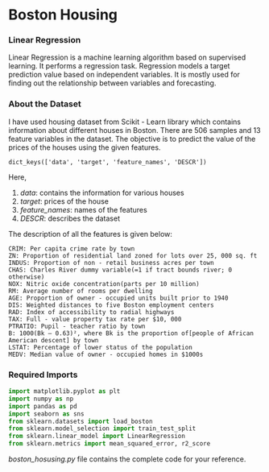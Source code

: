 # Boston Housing
### Linear Regression
Linear Regression is a machine learning algorithm based on supervised learning. It performs a regression task. Regression models a target prediction value based on independent variables. It is mostly used for finding out the relationship between variables and forecasting.

### About the Dataset
I have used housing dataset from Scikit - Learn library which contains information about different houses in Boston. There are 506 samples and 13 feature variables in the dataset. The objective is to predict the value of the prices of the houses using the given features.

```
dict_keys(['data', 'target', 'feature_names', 'DESCR'])
```

Here,
1. _data_: contains the information for various houses
2. _target_: prices of the house
3. _feature_names_: names of the features
4. _DESCR_: describes the dataset

The description of all the features is given below:
```
CRIM: Per capita crime rate by town
ZN: Proportion of residential land zoned for lots over 25, 000 sq. ft
INDUS: Proportion of non - retail business acres per town
CHAS: Charles River dummy variable(=1 if tract bounds river; 0 otherwise)
NOX: Nitric oxide concentration(parts per 10 million)
RM: Average number of rooms per dwelling
AGE: Proportion of owner - occupied units built prior to 1940
DIS: Weighted distances to five Boston employment centers
RAD: Index of accessibility to radial highways
TAX: Full - value property tax rate per $10, 000
PTRATIO: Pupil - teacher ratio by town
B: 1000(Bk — 0.63)², where Bk is the proportion of[people of African American descent] by town
LSTAT: Percentage of lower status of the population
MEDV: Median value of owner - occupied homes in $1000s
```

### Required Imports
```python
import matplotlib.pyplot as plt
import numpy as np
import pandas as pd
import seaborn as sns
from sklearn.datasets import load_boston
from sklearn.model_selection import train_test_split
from sklearn.linear_model import LinearRegression
from sklearn.metrics import mean_squared_error, r2_score
```

_boston_hosusing.py_ file contains the complete code for your reference.
